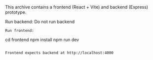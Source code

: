 
This archive contains a frontend (React + Vite) and backend (Express) prototype.

Run backend:
Do not run backend
```
Run frontend:
```
cd frontend
npm install
npm run dev
```

Frontend expects backend at http://localhost:4000
